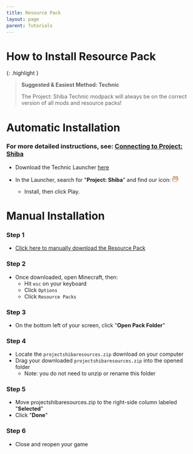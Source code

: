 ```yaml
---
title: Resource Pack
layout: page
parent: Tutorials
---
```


# How to Install Resource Pack

{: .highlight }
> **Suggested & Easiest Method: Technic**
> 
> The Project: Shiba Technic modpack will always be on the correct version of all mods and resource packs!

# Automatic Installation

### For more detailed instructions, see: [Connecting to Project: Shiba](https://wiki.projectshiba.com/tutorials/connecting_to_the_server)

- Download the Technic Launcher [here](https://www.technicpack.net/download)

- In the Launcher, search for "**Project: Shiba**" and find our icon: <img src="/images/small_shiba_icon.png" width="16" height="16">

  - Install, then click Play.

# Manual Installation

### Step 1

- [Click here to manually download the Resource Pack](https://modpack.us-east-1.linodeobjects.com/projectshibaresources.zip)

### Step 2

- Once  downloaded, open Minecraft, then:
  - Hit `esc` on your keyboard
  - Click `Options` 
  - Click `Resource Packs`

### Step 3

- On the bottom left of your screen, click "**Open Pack Folder**"

### Step 4

- Locate the `projectshibaresources.zip` download on your computer
- Drag your downloaded `projectshibaresources.zip` into the opened folder
  - Note: you do not need to unzip or rename this folder

### Step 5

- Move projectshibaresources.zip to the right-side column labeled "**Selected**"
- Click "**Done**"

### Step 6

- Close and reopen your game 